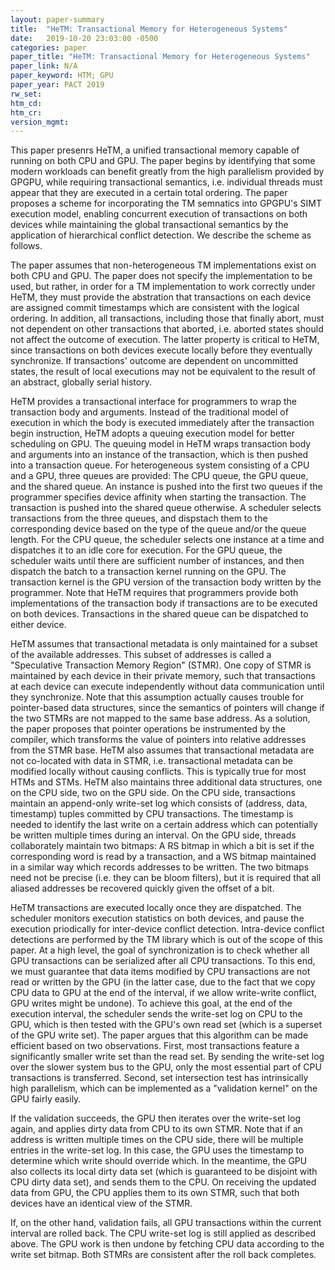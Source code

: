```yaml
---
layout: paper-summary
title:  "HeTM: Transactional Memory for Heterogeneous Systems"
date:   2019-10-20 23:03:00 -0500
categories: paper
paper_title: "HeTM: Transactional Memory for Heterogeneous Systems"
paper_link: N/A
paper_keyword: HTM; GPU
paper_year: PACT 2019
rw_set: 
htm_cd: 
htm_cr: 
version_mgmt: 
---
```


This paper presenrs HeTM, a unified transactional memory capable of running on both CPU and GPU. The paper
begins by identifying that some modern workloads can benefit greatly from the high parallelism provided by GPGPU, while
requiring transactional semantics, i.e. individual threads must appear that they are executed in a certain total ordering.
The paper proposes a scheme for incorporating the TM semnatics into GPGPU's SIMT execution model, enabling concurrent execution of transactions on both devices while maintaining the global transactional semantics by the application of hierarchical 
conflict detection. We describe the scheme as follows.

The paper assumes that non-heterogeneous TM implementations exist on both CPU and GPU. The paper does not specify the 
implementation to be used, but rather, in order for a TM implementation to work correctly under HeTM, they must provide 
the abstration that transactions on each device are assigned commit timestamps which are consistent with the logical ordering. 
In addition, all transactions, including those that finally abort, must not dependent on other transactions that aborted, 
i.e. aborted states should not affect the outcome of execution. The latter property is critical to HeTM, since transactions 
on both devices execute locally before they eventually synchronize. If transactions' outcome are dependent on uncommitted 
states, the result of local executions may not be equivalent to the result of an abstract, globally serial history. 

HeTM provides a transactional interface for programmers to wrap the transaction body and arguments. Instead of the traditional
model of execution in which the body is executed immediately after the transaction begin instruction, HeTM adopts 
a queuing execution model for better scheduling on GPU. The queuing model in HeTM wraps transaction body and arguments into
an instance of the transaction, which is then pushed into a transaction queue. For heterogeneous system consisting of
a CPU and a GPU, three queues are provided: The CPU queue, the GPU queue, and the shared queue. An instance is pushed into
the first two queues if the programmer specifies device affinity when starting the transaction. The transaction is pushed 
into the shared queue otherwise. A scheduler selects transactions from the three queues, and dispstach them to the corresponding
device based on the type of the queue and/or the queue length. For the CPU queue, the scheduler selects one instance at a time
and dispatches it to an idle core for execution. For the GPU queue, the scheduler waits until there are sufficient number
of instances, and then dispatch the batch to a transaction kernel running on the GPU. The transaction kernel is the GPU 
version of the transaction body written by the programmer. Note that HeTM requires that programmers provide both implementations
of the transaction body if transactions are to be executed on both devices. Transactions in the shared queue can be dispatched
to either device. 

HeTM assumes that transactional metadata is only maintained for a subset of the available addresses. This subset of addresses
is called a "Speculative Transaction Memory Region" (STMR). One copy of STMR is maintained by each device in their private
memory, such that transactions at each device can execute independently without data communication until they synchronize.
Note that this assumption actually causes trouble for pointer-based data structures, since the semantics of pointers will
change if the two STMRs are not mapped to the same base address. As a solution, the paper proposes that pointer operations
be instrumented by the compiler, which transforms the value of pointers into relative addresses from the STMR base.
HeTM also assumes that transactional metadata are not co-located with data in STMR, i.e. transactional metadata can be 
modified locally without causing conflicts. This is typically true for most HTMs and STMs. HeTM also maintains three additional
data structures, one on the CPU side, two on the GPU side. On the CPU side, transactions maintain an append-only write-set 
log which consists of (address, data, timestamp) tuples committed by CPU transactions. The timestamp is needed to identify
the last write on a certain address which can potentially be written multiple times during an interval. On the GPU side,
threads collaborately maintain two bitmaps: A RS bitmap in which a bit is set if the corresponding word is read by a
transaction, and a WS bitmap maintained in a similar way which records addresses to be written. The two bitmaps
need not be precise (i.e. they can be bloom filters), but it is required that all aliased addresses be recovered quickly 
given the offset of a bit. 

HeTM transactions are executed locally once they are dispatched. The scheduler monitors execution statistics on both
devices, and pause the execution priodically for inter-device conflict detection. Intra-device conflict detections
are performed by the TM library which is out of the scope of this paper. At a high level, the goal of synchronization is 
to check whether all GPU transactions can be serialized after all CPU transactions. To this end, we must guarantee that 
data items modified by CPU transactions are not read or written by the GPU (in the latter case, due to the fact that we 
copy CPU data to GPU at the end of the interval, if we allow write-write conflict, GPU writes might be undone). To achieve
this goal, at the end of the execution interval, the scheduler sends the write-set log on CPU to the GPU, which is then
tested with the GPU's own read set (which is a superset of the GPU write set). The paper argues that this algorithm can
be made efficient based on two observations. First, most transactions feature a significantly smaller write set than the
read set. By sending the write-set log over the slower system bus to the GPU, only the most essential part of CPU
transactions is transferred. Second, set intersection test has intrinsically high parallelism, which can be implemented 
as a "validation kernel" on the GPU fairly easily. 

If the validation succeeds, the GPU then iterates over the write-set log again, and applies dirty data from CPU to its 
own STMR. Note that if an address is written multiple times on the CPU side, there will be multiple entries in the write-set 
log. In this case, the GPU uses the timestamp to determine which write should override which. In the meantime, the GPU 
also collects its local dirty data set (which is guaranteed to be disjoint with CPU dirty data set), and sends them to 
the CPU. On receiving the updated data from GPU, the CPU applies them to its own STMR, such that both devices have an 
identical view of the STMR.

If, on the other hand, validation fails, all GPU transactions within the current interval are rolled back. The CPU
write-set log is still applied as described above. The GPU work is then undone by fetching CPU data according to the 
write set bitmap. Both STMRs are consistent after the roll back completes.